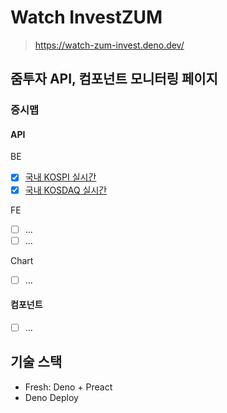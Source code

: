 # Watch InvestZUM

> https://watch-zum-invest.deno.dev/

## 줌투자 API, 컴포넌트 모니터링 페이지

### 증시맵

#### API

BE

- [X] [국내 KOSPI 실시간](https://api.finance-realtime.zum.com/mekko-chart?marketType=kospi)
- [x] [국내 KOSDAQ 실시간](https://api.finance-realtime.zum.com/mekko-chart?marketType=kosdaq)

FE

- [ ] ...
- [ ] ...

Chart

- [ ] ...

#### 컴포넌트

- [ ] ...

## 기술 스택

- Fresh: Deno + Preact
- Deno Deploy
